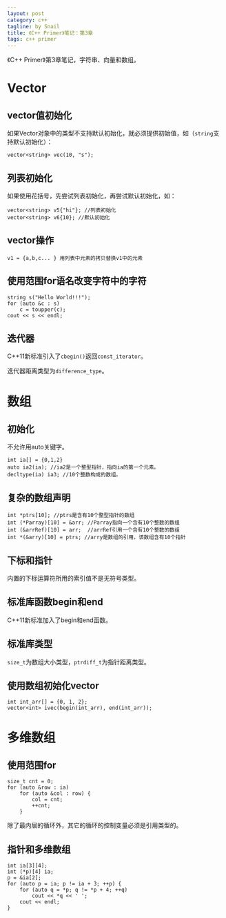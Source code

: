 ```yaml
---
layout: post
category: c++
tagline: by Snail
title: 《C++ Primer》笔记：第3章
tags: c++ primer
---
```

《C++ Primer》第3章笔记，字符串、向量和数组。

<!--more-->

# Vector

## vector值初始化

如果Vector对象中的类型不支持默认初始化，就必须提供初始值，如（`string`支持默认初始化）：

    vector<string> vec(10, "s");

## 列表初始化

如果使用花括号，先尝试列表初始化，再尝试默认初始化，如：

    vector<string> v5{"hi"}; //列表初始化
    vector<string> v6{10}; //默认初始化
    
## vector操作

    v1 = {a,b,c... } 用列表中元素的拷贝替换v1中的元素
    
## 使用范围for语名改变字符中的字符

    string s("Hello World!!!");
    for (auto &c : s)
        c = toupper(c);
    cout << s << endl;
    
## 迭代器

C++11新标准引入了`cbegin()`返回`const_iterator`。

迭代器距离类型为`difference_type`。

# 数组

## 初始化

不允许用auto关键字。

    int ia[] = {0,1,2}
    auto ia2(ia); //ia2是一个整型指针，指向ia的第一个元素。
    decltype(ia) ia3; //10个整数构成的数组。

## 复杂的数组声明

    int *ptrs[10]; //ptrs是含有10个整型指针的数组
    int (*Parray)[10] = &arr; //Parray指向一个含有10个整数的数组
    int (&arrRef)[10] = arr;  //arrRef引用一个含有10个整数的数组
    int *(&arry)[10] = ptrs; //arry是数组的引用，该数组含有10个指针
    
## 下标和指针

内置的下标运算符所用的索引值不是无符号类型。

## 标准库函数begin和end

C++11新标准加入了begin和end函数。

## 标准库类型

`size_t`为数组大小类型，`ptrdiff_t`为指针距离类型。

## 使用数组初始化vector

    int int_arr[] = {0, 1, 2};
    vector<int> ivec(begin(int_arr), end(int_arr));
    
# 多维数组

## 使用范围for

    size_t cnt = 0;
    for (auto &row : ia)
        for (auto &col : row) {
            col = cnt;
            ++cnt;
        }

除了最内层的循环外，其它的循环的控制变量必须是引用类型的。

## 指针和多维数组

    int ia[3][4];
    int (*p)[4] ia;
    p = &ia[2];
    for (auto p = ia; p != ia + 3; ++p) {
        for (auto q = *p; q != *p + 4; ++q)
            cout << *q << ' ';
        cout << endl;
    }

